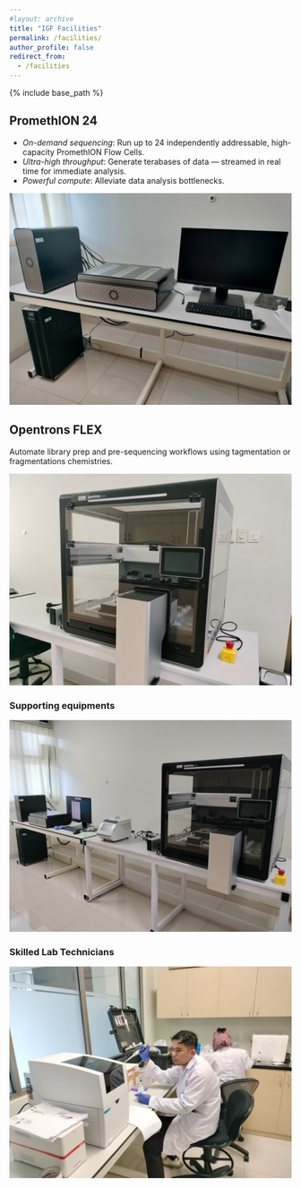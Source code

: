 ```yaml
---
#layout: archive
title: "IGF Facilities"
permalink: /facilities/
author_profile: false
redirect_from:
  - /facilities
---
```


{% include base_path %}

PromethION 24
-----
* *On-demand sequencing*: Run up to 24 independently addressable, high-capacity PromethION Flow Cells.
* *Ultra-high throughput*: Generate terabases of data — streamed in real time for immediate analysis.
* *Powerful compute*: Alleviate data analysis bottlenecks.
  
![image](/images/PromethION.jpg)

Opentrons FLEX
-----
Automate library prep and pre-sequencing workflows using tagmentation or fragmentations chemistries. 

![image](/images/Opentrons.jpg)

### Supporting equipments

![image](/images/Lab1.jpg)

### Skilled Lab Technicians

![image](/images/Lab2.jpg)

